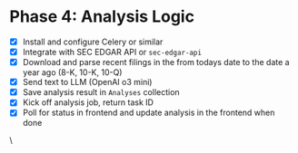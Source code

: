 # Phase 4: Analysis Logic

  - [x] Install and configure Celery or similar  
  - [x] Integrate with SEC EDGAR API or `sec-edgar-api`  
  - [x] Download and parse recent filings in the from todays date to the date a year ago (8-K, 10-K, 10-Q)  
  - [x] Send text to LLM (OpenAI o3 mini)  
  - [x] Save analysis result in `Analyses` collection  
  - [x] Kick off analysis job, return task ID 
  - [x] Poll for status in frontend  and update analysis in the frontend when done

\

